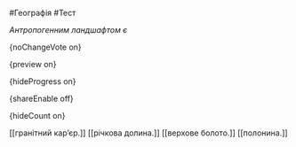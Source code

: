 #Географія #Тест

*Антропогенним ландшафтом є*

{noChangeVote on}

{preview on}

{hideProgress on}

{shareEnable off}

{hideCount on}

[[гранітний кар’єр.]]
[[річкова долина.]]
[[верхове болото.]]
[[полонина.]]
